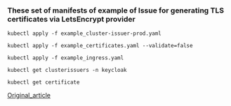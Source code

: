 

### These set of manifests of example of Issue for generating TLS certificates via LetsEncrypt provider

```
kubectl apply -f example_cluster-issuer-prod.yaml 
 
kubectl apply -f example_certificates.yaml --validate=false

kubectl apply -f example_ingress.yaml

kubectl get clusterissuers -n keycloak

kubectl get certificate
```

[Original_article](https://www.digitalocean.com/community/tutorials/how-to-set-up-an-nginx-ingress-with-cert-manager-on-digitalocean-kubernetes-ru)